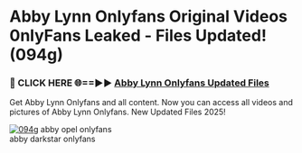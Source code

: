 # Abby Lynn Onlyfans Original Videos 0nlyFans Leaked - Files Updated! (094g)

<h3>🔴 CLICK HERE 🌐==►► <a href="https://tinyurl.com/2jnfzry5" rel="nofollow">Abby Lynn Onlyfans Updated Files</a></h3>

Get Abby Lynn Onlyfans and all content. Now you can access all videos and pictures of Abby Lynn Onlyfans. New Updated Files 2025!

[![094g](https://i.imgur.com/GyGTBgg.gif)](https://tinyurl.com/2jnfzry5)
abby opel onlyfans<br>
abby darkstar onlyfans